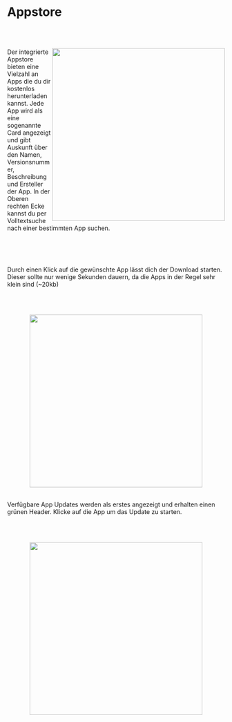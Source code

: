 # Appstore

<br/><br/>

<img align="right" width="400" src="../assets/appstore.jpg"/>

<div align=left>
  Der integrierte Appstore bieten eine Vielzahl an Apps die du dir kostenlos herunterladen kannst.
  Jede App wird als eine sogenannte Card angezeigt und gibt Auskunft über den Namen, Versionsnummer, Beschreibung und Ersteller der App.
  In der Oberen rechten Ecke kannst du per Volltextsuche nach einer bestimmten App suchen.
</div>

<br/><br/><br/>

Durch einen Klick auf die gewünschte App lässt dich der Download starten. Dieser sollte nur wenige Sekunden dauern, da die Apps in der Regel sehr klein sind (~20kb)

<br/><br/>

<div align=center>
  <img width="400" src="../assets/appdownload.jpg"/>
</div>

<br/>

Verfügbare App Updates werden als erstes angezeigt und erhalten einen grünen Header. Klicke auf die App um das Update zu starten.

<br/><br/>

<div align=center>
  <img width="400" src="../assets/appupdate.jpg"/>
</div>
